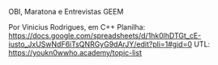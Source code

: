 OBI, Maratona e Entrevistas
GEEM


Por Vinicius Rodrigues, em C++
Planilha: 
https://docs.google.com/spreadsheets/d/1hk0lhDTGt_cE-iusto_JxUSwNdF6iTsQNRGyG9dArJY/edit?pli=1#gid=0
UTL:
https://youkn0wwho.academy/topic-list
